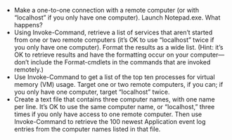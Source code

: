 - Make a one-to-one connection with a remote computer (or with “localhost” if you only have one computer). Launch Notepad.exe. What happens?
- Using Invoke-Command, retrieve a list of services that aren’t started from one or two remote computers (it’s OK to use “localhost” twice if you only have one computer). Format the results as a wide list. (Hint: it’s OK to retrieve results and have the formatting occur on your computer—don’t include the Format-cmdlets in the commands that are invoked remotely.)
- Use Invoke-Command to get a list of the top ten processes for virtual memory (VM) usage. Target one or two remote computers, if you can; if you only have one computer, target “localhost” twice.
- Create a text file that contains three computer names, with one name per line. It’s OK to use the same computer name, or “localhost,” three times if you only have access to one remote computer. Then use Invoke-Command to retrieve the 100 newest Application event log entries from the computer names listed in that file.